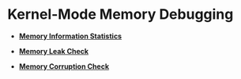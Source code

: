 # Kernel-Mode Memory Debugging

-   **[Memory Information Statistics](kernel-small-debug-memory-info.md)**  

-   **[Memory Leak Check](kernel-small-debug-memory-leak.md)**  

-   **[Memory Corruption Check](kernel-small-debug-memory-corrupt.md)**  


